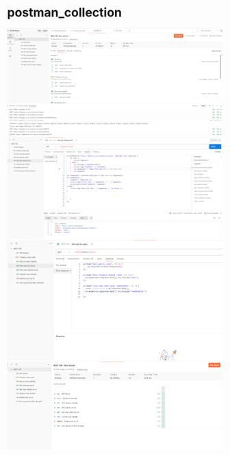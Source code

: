 # postman_collection

<img src=screenshots/1.png>
<img src=screenshots/2.png>
<img src=screenshots/3.png>
<img src=screenshots/4.png>
